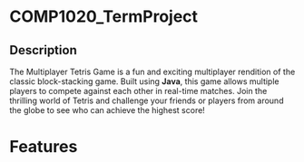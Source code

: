 # COMP1020_TermProject

## Description

The Multiplayer Tetris Game is a fun and exciting multiplayer rendition of the classic block-stacking game. Built using **Java**, this game allows multiple players to compete against each other in real-time matches. Join the thrilling world of Tetris and challenge your friends or players from around the globe to see who can achieve the highest score!

# Features
